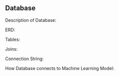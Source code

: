## Database


Description of Database:


ERD:


Tables:


Joins:


Connection String:


How Database connects to Machine Learning Model:


